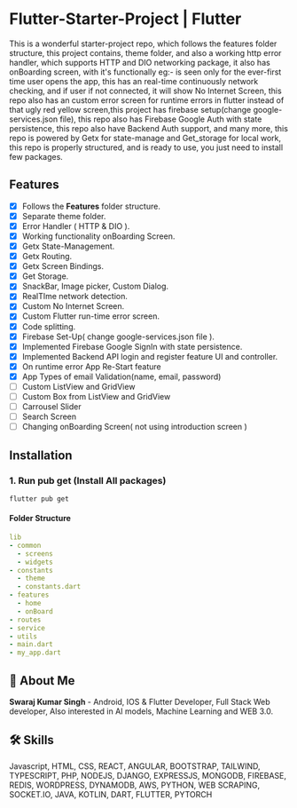 # Flutter-Starter-Project | Flutter
This is a wonderful starter-project repo, which follows the features folder structure, this project contains, theme folder, and also a working http error handler, which supports HTTP and DIO networking package, it also has onBoarding screen, with it's functionally eg:- is seen only for the ever-first time user opens the app, this has an real-time continuously network checking, and if user if not connected, it will show No Internet Screen, this repo also has an custom error screen for runtime errors in flutter instead of that ugly red yellow screen,this project has firebase setup(change google-services.json file), this repo also has Firebase Google Auth with state persistence, this repo also have Backend Auth support, and many more, this repo is powered by Getx for state-manage and Get_storage for local work, this repo is properly structured, and is ready to use, you just need to install few packages.

## Features
- [x] Follows the **Features** folder structure.
- [x] Separate theme folder.
- [x] Error Handler ( HTTP & DIO ).
- [x] Working functionality onBoarding Screen.
- [x] Getx State-Management.
- [x] Getx Routing.
- [x] Getx Screen Bindings.
- [x] Get Storage.
- [x] SnackBar, Image picker, Custom Dialog.
- [x] RealTIme network detection.
- [x] Custom No Internet Screen.
- [x] Custom Flutter run-time error screen.
- [x] Code splitting.
- [x] Firebase Set-Up( change google-services.json file ).
- [x] Implemented Firebase Google SignIn with state persistence.
- [x] Implemented Backend API login and register feature UI and controller.
- [x] On runtime error App Re-Start feature
- [x] App Types of email Validation(name, email, password)
- [ ] Custom ListView and GridView
- [ ] Custom Box from ListView and GridView
- [ ] Carrousel Slider
- [ ] Search Screen
- [ ] Changing onBoarding Screen( not using introduction screen )

## Installation

### 1. Run pub get (Install All packages)

```
flutter pub get
```

#### Folder Structure

```yaml
lib
- common
  - screens
  - widgets
- constants
  - theme
  - constants.dart
- features
  - home
  - onBoard
- routes
- service
- utils
- main.dart
- my_app.dart
```


## 🚀 About Me

**Swaraj Kumar Singh** - Android, IOS & Flutter Developer, Full Stack Web developer, Also interested in AI models, Machine Learning and WEB 3.0.


## 🛠 Skills
Javascript, HTML, CSS, REACT, ANGULAR, BOOTSTRAP, TAILWIND, TYPESCRIPT, PHP, NODEJS, DJANGO, EXPRESSJS, MONGODB, FIREBASE, REDIS, WORDPRESS, DYNAMODB, AWS, PYTHON, WEB SCRAPING, SOCKET.IO, JAVA, KOTLIN, DART, FLUTTER, PYTORCH